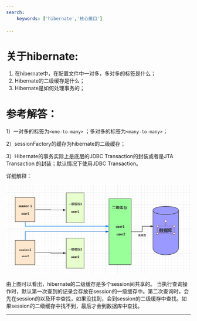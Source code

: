 ```yaml
---
search:
    keywords: ['hibernate','核心接口']

---
```




# 关于hibernate:
1. 在hibernate中，在配置文件中一对多，多对多的标签是什么； 
2. Hibernate的二级缓存是什么； 
3. Hibernate是如何处理事务的；

# 参考解答：

 1）一对多的标签为`<one-to-many>` ；多对多的标签为`<many-to-many>`；
  
 2）sessionFactory的缓存为hibernate的二级缓存；
 
 3）Hibernate的事务实际上是底层的JDBC Transaction的封装或者是JTA Transaction     的封装；默认情况下使用JDBC Transaction。
 
 

详细解释：

![](/assets/12.png)

由上图可以看出，hibernate的二级缓存是多个session间共享的。
当执行查询操作时，默认第一次查到的记录会存放在session的一级缓存中。第二次查询时，会先在session的以及环中查找，如果没找到，会到session的二级缓存中查找。如果session的二级缓存中找不到，最后才会到数据库中查找。

---



